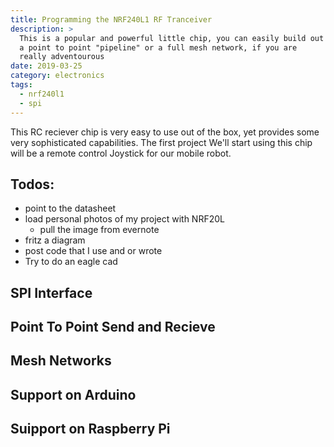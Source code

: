 ```yaml
---
title: Programming the NRF240L1 RF Tranceiver 
description: >
  This is a popular and powerful little chip, you can easily build out
  a point to point "pipeline" or a full mesh network, if you are
  really adventourous
date: 2019-03-25
category: electronics
tags:
  - nrf240l1
  - spi
---
```


This RC reciever chip is very easy to use out of the box, yet provides
some very sophisticated capabilities.  The first project We'll start
using this chip will be a remote control Joystick for our mobile
robot.

## Todos:

- point to the datasheet
- load personal photos of my project with NRF20L
  - pull the image from evernote
- fritz a diagram 
- post code that I use and or wrote
- Try to do an eagle cad


## SPI Interface

## Point To Point Send and Recieve

## Mesh Networks

## Support on Arduino

## Suipport on Raspberry Pi

